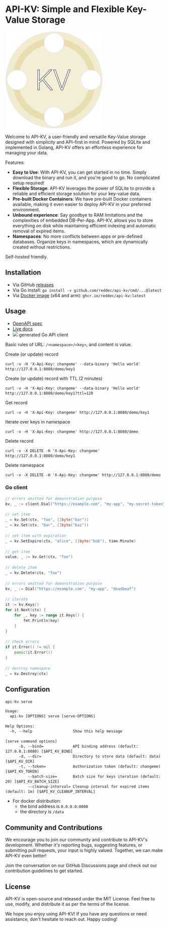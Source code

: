 # API-KV: Simple and Flexible Key-Value Storage

![apikv-logo.png](_docs/apikv-logo.png)

Welcome to API-KV, a user-friendly and versatile Key-Value storage designed with simplicity and API-first in mind.
Powered by SQLite and implemented in Golang, API-KV offers an effortless experience for managing your data.

Features:

- **Easy to Use**: With API-KV, you can get started in no time. Simply download the binary and run it, and you're good
  to go. No complicated setup required!
- **Flexible Storage**: API-KV leverages the power of SQLite to provide a reliable and efficient storage solution for
  your key-value data.
- **Pre-built Docker Containers**: We have pre-built Docker containers available, making it even easier to deploy API-KV
  in your preferred environment.
- **Unbound experience**: Say goodbye to RAM limitations and the complexities of embedded DB-Per-App. API-KV, allows you
  to store everything on disk while maintaining efficient indexing and automatic removal of expired items.
- **Namespaces**: No more conflicts between apps or pre-defined databases. Organize keys in namespaces, which are
  dynamically created without restrictions.

Self-hosted friendly.

## Installation

- Via GitHub [releases](https://github.com/reddec/api-kv/releases/latest)
- Via Go install: `go install -v github.com/reddec/api-kv/cmd/...@latest`
- Via [Docker image](https://github.com/reddec/api-kv/pkgs/container/api-kv) (x64 and
  arm): `ghcr.io/reddec/api-kv:latest`

## Usage

- [OpenAPI spec](openapi.yaml)
- [Live docs](https://elements-demo.stoplight.io/?spec=https://raw.githubusercontent.com/reddec/api-kv/master/openapi.yaml)
- [![](https://godoc.org/github.com/reddec/api-kv/api/client?status.svg)](http://godoc.org/github.com/reddec/api-kv/api/client)
  generated Go API client

Basic rules of URL: `/<namespace>/<key>`, and content is value.

Create (or update) record

    curl -v -H 'X-Api-Key: changeme' --data-binary 'Hello world' http://127.0.0.1:8080/demo/key1

Create (or update) record with TTL (2 minutes)

    curl -v -H 'X-Api-Key: changeme' --data-binary 'Hello world' http://127.0.0.1:8080/demo/key1?ttl=120

Get record

    curl -v -H 'X-Api-Key: changeme' http://127.0.0.1:8080/demo/key1

Iterate over keys in namespace

    curl -v -H 'X-Api-Key: changeme' http://127.0.0.1:8080/demo

Delete record

    curl -v -X DELETE -H 'X-Api-Key: changeme' http://127.0.0.1:8080/demo/key1

Delete namespace

    curl -v -X DELETE -H 'X-Api-Key: changeme' http://127.0.0.1:8080/demo

### Go client

```go
// errors omitted for demonstration purpose
kv, _ := client.Dial("https://example.com", "my-app", "my-secret-token")

// set item
_ = kv.Set(ctx, "foo", []byte("bar"))
_ = kv.Set(ctx, "bar", []byte("baz"))

// set item with expiration
_ = kv.SetExpire(ctx, "alice", []byte("bob"), time.Minute)

// get item
value, _ := kv.Get(ctx, "foo")

// delete item
_ = kv.Delete(ctx, "foo")

// errors omitted for demonstration purpose
kv, _ := Dial("https://example.com", "my-app", "deadbeaf")

// iterate
it := kv.Keys()
for it.Next(ctx) {
    for _, key := range it.Keys() {
        fmt.Println(key)
    }
}

// check errors
if it.Error() != nil {
    panic(it.Error())
}

// destroy namespace
_ = kv.Destroy(ctx)
```

## Configuration

`api-kv serve`

```
Usage:
  api-kv [OPTIONS] serve [serve-OPTIONS]

Help Options:
  -h, --help                  Show this help message

[serve command options]
      -b, --bind=             API binding address (default: 127.0.0.1:8080) [$API_KV_BIND]
      -d, --dir=              Directory to store data (default: data) [$API_KV_DIR]
      -t, --token=            Authorization token (default: changeme) [$API_KV_TOKEN]
          --batch-size=       Batch size for keys iteration (default: 20) [$API_KV_BATCH_SIZE]
          --cleanup-interval= Cleanup interval for expired items (default: 1m) [$API_KV_CLEANUP_INTERVAL]
```

- For docker distribution:
    - the bind address is `0.0.0.0:8080`
    - the directory is `/data`

## Community and Contributions

We encourage you to join our community and contribute to API-KV's development. Whether it's reporting bugs, suggesting
features, or submitting pull requests, your input is highly valued. Together, we can make API-KV even better!

Join the conversation on our GitHub Discussions page and check out our contribution guidelines to get started.

## License

API-KV is open-source and released under the MIT License. Feel free to use, modify, and distribute it as per the terms
of the license.

We hope you enjoy using API-KV! If you have any questions or need assistance, don't hesitate to reach out. Happy coding!